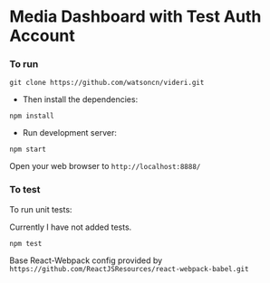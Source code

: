 # Media Dashboard with Test Auth Account

### To run

```
git clone https://github.com/watsoncn/videri.git
```

- Then install the dependencies:

```
npm install
```

- Run development server:

```
npm start
```

Open your web browser to `http://localhost:8888/`

### To test

To run unit tests:

Currently I have not added tests.

```
npm test
```

Base React-Webpack config provided by `https://github.com/ReactJSResources/react-webpack-babel.git`

